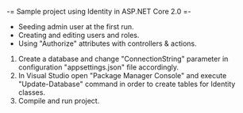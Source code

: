 -= Sample project using Identity in ASP.NET Core 2.0 =-

* Seeding admin user at the first run.
* Creating and editing users and roles.
* Using "Authorize" attributes with controllers & actions.

1. Create a database and change "ConnectionString" parameter in configuration "appsettings.json" file  accordingly.
2. In Visual Studio open "Package Manager Console" and execute "Update-Database" command in order to create tables for Identity classes.
3. Compile and run project.
